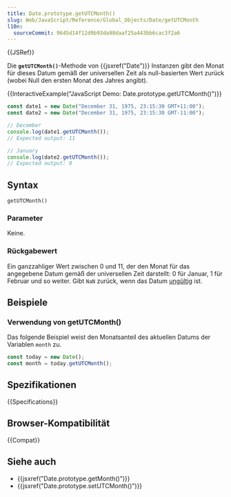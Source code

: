```yaml
---
title: Date.prototype.getUTCMonth()
slug: Web/JavaScript/Reference/Global_Objects/Date/getUTCMonth
l10n:
  sourceCommit: 9645d14f12d9b93da98daaf25a443bb6cac3f2a6
---
```


{{JSRef}}

Die **`getUTCMonth()`**-Methode von {{jsxref("Date")}} Instanzen gibt den Monat für dieses Datum gemäß der universellen Zeit als null-basierten Wert zurück (wobei Null den ersten Monat des Jahres angibt).

{{InteractiveExample("JavaScript Demo: Date.prototype.getUTCMonth()")}}

```js interactive-example
const date1 = new Date("December 31, 1975, 23:15:30 GMT+11:00");
const date2 = new Date("December 31, 1975, 23:15:30 GMT-11:00");

// December
console.log(date1.getUTCMonth());
// Expected output: 11

// January
console.log(date2.getUTCMonth());
// Expected output: 0
```

## Syntax

```js-nolint
getUTCMonth()
```

### Parameter

Keine.

### Rückgabewert

Ein ganzzahliger Wert zwischen 0 und 11, der den Monat für das angegebene Datum gemäß der universellen Zeit darstellt: 0 für Januar, 1 für Februar und so weiter. Gibt `NaN` zurück, wenn das Datum [ungültig](/de/docs/Web/JavaScript/Reference/Global_Objects/Date#the_epoch_timestamps_and_invalid_date) ist.

## Beispiele

### Verwendung von getUTCMonth()

Das folgende Beispiel weist den Monatsanteil des aktuellen Datums der Variablen `month` zu.

```js
const today = new Date();
const month = today.getUTCMonth();
```

## Spezifikationen

{{Specifications}}

## Browser-Kompatibilität

{{Compat}}

## Siehe auch

- {{jsxref("Date.prototype.getMonth()")}}
- {{jsxref("Date.prototype.setUTCMonth()")}}
